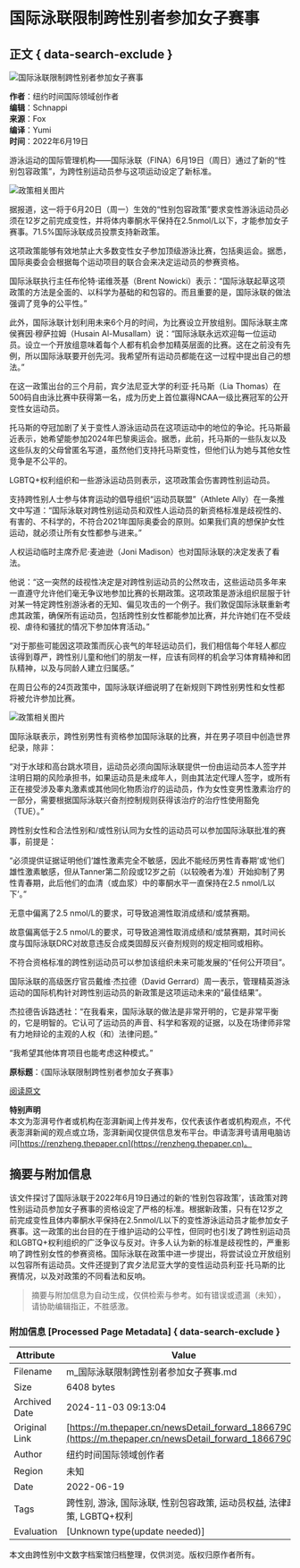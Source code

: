 # 国际泳联限制跨性别者参加女子赛事

## 正文 { data-search-exclude }


![国际泳联限制跨性别者参加女子赛事](https://image.thepaper.cn/publish/interaction/image/4/23/97.jpg)

**作者**：纽约时间国际领域创作者  
**编辑**：Schnappi  
**来源**：Fox  
**编译**：Yumi  
**时间**：2022年6月19日

游泳运动的国际管理机构——国际泳联（FINA）6月19日（周日）通过了新的“性别包容政策”，为跨性别运动员参与这项运动设定了新标准。

![政策相关图片](https://imagepphcloud.thepaper.cn/pph/image/201/795/16.jpg)

据报道，这一将于6月20日（周一）生效的“性别包容政策”要求变性游泳运动员必须在12岁之前完成变性，并将体内睾酮水平保持在2.5nmol/L以下，才能参加女子赛事。71.5%国际泳联成员投票支持新政策。

这项政策能够有效地禁止大多数变性女子参加顶级游泳比赛，包括奥运会。据悉，国际奥委会会根据每个运动项目的联合会来决定运动员的参赛资格。

国际泳联执行主任布伦特·诺维茨基（Brent Nowicki）表示：“国际泳联起草这项政策的方法是全面的、以科学为基础的和包容的。而且重要的是，国际泳联的做法强调了竞争的公平性。”

此外，国际泳联计划利用未来6个月的时间，为比赛设立开放组别。国际泳联主席侯赛因·穆萨拉姆（Husain Al-Musallam）说：“国际泳联永远欢迎每一位运动员。设立一个开放组意味着每个人都有机会参加精英层面的比赛。这在之前没有先例，所以国际泳联要开创先河。我希望所有运动员都能在这一过程中提出自己的想法。”

在这一政策出台的三个月前，宾夕法尼亚大学的利亚·托马斯（Lia Thomas）在500码自由泳比赛中获得第一名，成为历史上首位赢得NCAA一级比赛冠军的公开变性女运动员。

托马斯的夺冠加剧了关于变性人游泳运动员在这项运动中的地位的争论。托马斯最近表示，她希望能参加2024年巴黎奥运会。据悉，此前，托马斯的一些队友以及这些队友的父母曾匿名写道，虽然他们支持托马斯变性，但他们认为她与其他女性竞争是不公平的。

LGBTQ+权利组织和一些游泳运动员则表示，这项政策会伤害跨性别运动员。

支持跨性别人士参与体育运动的倡导组织“运动员联盟”（Athlete Ally）在一条推文中写道：“国际泳联对跨性别运动员和双性人运动员的新资格标准是歧视性的、有害的、不科学的，不符合2021年国际奥委会的原则。如果我们真的想保护女性运动，就必须让所有女性都参与进来。”

人权运动临时主席乔尼·麦迪逊（Joni Madison）也对国际泳联的决定发表了看法。

他说：“这一突然的歧视性决定是对跨性别运动员的公然攻击，这些运动员多年来一直遵守允许他们毫无争议地参加比赛的长期政策。这项政策是游泳组织屈服于针对某一特定跨性别游泳者的无知、偏见攻击的一个例子。我们敦促国际泳联重新考虑其政策，确保所有运动员，包括跨性别女性都能参加比赛，并允许她们在不受歧视、虐待和骚扰的情况下参加体育活动。”

“对于那些可能因这项政策而灰心丧气的年轻运动员们，我们相信每个年轻人都应该得到尊严，跨性别儿童和他们的朋友一样，应该有同样的机会学习体育精神和团队精神，以及与同龄人建立归属感。”

在周日公布的24页政策中，国际泳联详细说明了在新规则下跨性别男性和女性都将被允许参加比赛。

![政策相关图片](https://imagepphcloud.thepaper.cn/pph/image/201/795/17.jpg)

国际泳联表示，跨性别男性有资格参加国际泳联的比赛，并在男子项目中创造世界纪录，除非：

“对于水球和高台跳水项目，运动员必须向国际泳联提供一份由运动员本人签字并注明日期的风险承担书，如果运动员是未成年人，则由其法定代理人签字，或所有正在接受涉及睾丸激素或其他同化物质治疗的运动员，作为女性变男性激素治疗的一部分，需要根据国际泳联兴奋剂控制规则获得该治疗的治疗性使用豁免（TUE）。”

跨性别女性和合法性别和/或性别认同为女性的运动员可以参加国际泳联批准的赛事，前提是：

“必须提供证据证明他们‘雄性激素完全不敏感，因此不能经历男性青春期’或‘他们雄性激素敏感，但从Tanner第二阶段或12岁之前（以较晚者为准）开始抑制了男性青春期，此后他们的血清（或血浆）中的睾酮水平一直保持在2.5 nmol/L以下’。”

无意中偏离了2.5 nmol/L的要求，可导致追溯性取消成绩和/或禁赛期。

故意偏离低于2.5 nmol/L的要求，可导致追溯性取消成绩和/或禁赛期，其时间长度与国际泳联DRC对故意违反合成类固醇反兴奋剂规则的规定相同或相称。

不符合资格标准的跨性别运动员可以参加该组织未来可能发展的“任何公开项目”。

国际泳联的高级医疗官员戴维·杰拉德（David Gerrard）周一表示，管理精英游泳运动的国际机构针对跨性别运动员的新政策是这项运动未来的“最佳结果”。

杰拉德告诉路透社：“在我看来，国际泳联的做法是非常开明的，它是非常平衡的，它是明智的。它认可了运动员的声音、科学和客观的证据，以及在场律师非常有力地辩论的主观的人权（和）法律问题。”

“我希望其他体育项目也能考虑这种模式。”

**原标题**：《国际泳联限制跨性别者参加女子赛事》

[阅读原文](http://mp.weixin.qq.com/s?__biz=MzU5ODYxMTI0Ng==&mid=2247560942&idx=3&sn=4bff53a8f00cb10c4bb7f7a1ea2ba572&chksm=fe422aafc935a3b9d86f10674c51649cc651053185230af57d2d90fe75dab29ff687bda780aa&scene=27#wechat_redirect)

**特别声明**  
本文为澎湃号作者或机构在澎湃新闻上传并发布，仅代表该作者或机构观点，不代表澎湃新闻的观点或立场，澎湃新闻仅提供信息发布平台。申请澎湃号请用电脑访问[https://renzheng.thepaper.cn](https://renzheng.thepaper.cn)。
<!-- tcd_original_link https://m.thepaper.cn/newsDetail_forward_18667907 -->
## 摘要与附加信息

<!-- tcd_abstract -->
该文件探讨了国际泳联于2022年6月19日通过的新的‘性别包容政策’，该政策对跨性别运动员参加女子赛事的资格设定了严格的标准。根据新政策，只有在12岁之前完成变性且体内睾酮水平保持在2.5nmol/L以下的变性游泳运动员才能参加女子赛事。这一政策的出台目的在于维护运动的公平性，但同时也引发了跨性别运动员和LGBTQ+权利组织的广泛争议与反对。许多人认为新的标准是歧视性的，严重影响了跨性别女性的参赛资格。国际泳联在政策中进一步提出，将尝试设立开放组别以包容所有运动员。文件还提到了宾夕法尼亚大学的变性运动员利亚·托马斯的比赛情况，以及对政策的不同看法和反响。
<!-- tcd_abstract_end -->

> 摘要与附加信息为自动生成，仅供检索与参考。如有错误或遗漏（未知），请协助编辑指正，不胜感激。

### 附加信息 [Processed Page Metadata] { data-search-exclude }

| Attribute       | Value                                  |
|-----------------|----------------------------------------|
| Filename        | m_国际泳联限制跨性别者参加女子赛事.md                             |
| Size            | 6408 bytes                           |
| Archived Date   | 2024-11-03 09:13:04                             |
| Original Link   | [https://m.thepaper.cn/newsDetail_forward_18667907](https://m.thepaper.cn/newsDetail_forward_18667907)                       |
| Author          | 纽约时间国际领域创作者                               |
| Region          | 未知                               |
| Date            | 2022-06-19                                 |
| Tags            | 跨性别, 游泳, 国际泳联, 性别包容政策, 运动员权益, 法律政策, LGBTQ+权利                                 |
| Evaluation            | [Unknown type(update needed)]                                 |
<!-- tcd_table_end -->

本文由跨性别中文数字档案馆归档整理，仅供浏览。版权归原作者所有。
